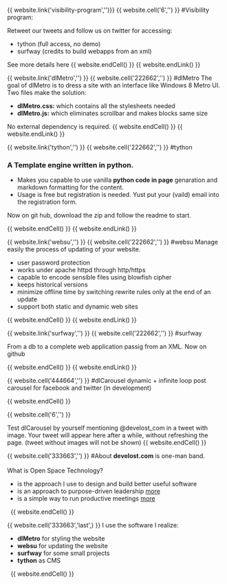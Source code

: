 {{ website.link('visibility-program','')}}
{{ website.cell('6','') }}
#Visibility program: 

Retweet our tweets and follow us on twitter for accessing:

 - tython (full access, no demo)
 - surfway (credits to build webapps from an xml)

See more details here
{{ website.endCell() }}
{{ website.endLink() }}

{{ website.link('dlMetro','') }}
{{ website.cell('222662','') }}
#dlMetro
The goal of dlMetro is to dress a site with an interface like Windows 8 Metro UI.
Two files make the solution:

- **dlMetro.css:** which contains all the stylesheets needed
- **dlMetro.js:** which eliminates scrollbar and makes blocks same size

No external dependency is required.
{{ website.endCell() }}
{{ website.endLink() }}

{{ website.link('tython','') }}
{{ website.cell('222662','') }}
#tython

### A Template engine written in python.

- Makes you capable to use vanilla **python code in page** genaration and markdown formatting for the content.
- Usage is free but registration is needed. Yust put your (vaild) email into the registration form.

Now on git hub, download the zip and follow the readme to start.
                
{{ website.endCell() }}
{{ website.endLink() }}

{{ website.link('websu','') }}
{{ website.cell('222662','') }}
#websu
Manage easily the process of updating of your website.

- user password protection
- works under apache httpd through http/https
- capable to encode sensible files using blowfish cipher
- keeps historical versions
- minimize offline time by switching rewrite rules only at the end of an update
- support both static and dynamic web sites

{{ website.endCell() }}
{{ website.endLink() }}


{{ website.link('surfway','') }}
{{ website.cell('222662','') }}
#surfway

From a db to a complete web application passig from an XML.
Now on github


{{ website.endCell() }}
{{ website.endLink() }}

{{ website.cell('444664','') }}
#dlCarousel
dynamic + infinite loop post carousel for facebook and twitter (in development)




{{ website.endCell() }}

{{ website.cell('6','') }}
<div id="mainCarousel"></div>
<script src="./js/http.js"></script>
<script src="./js/dlCarousel.js"></script>
<script>
    dlCarousel.setCarouselNumItems(3);
    dlCarousel.build("mainCarousel");
    dlCarousel.setCarouselUrl("twitterPosts.php?s=at&v=develost_com");
    dlCarousel.setCssAnimation("magictime slideRightRetourn","fg");
    dlCarousel.setCssAnimation("magictime slideLeft","bg");
    dlCarousel.setCarouselTimeout(10000);
    dlCarousel.start();
    // slider left
</script>
Test dlCarousel by yourself mentioning @develost_com in a tweet with image. 
Your tweet will appear here after a while, without refreshing the page.
(tweet without images will not be shown)
{{ website.endCell() }}


{{ website.cell('333663','') }}
#About
**develost.com** is one-man band. <br>
<br>
What is Open Space Technology?

- is the approach I use to design and build better useful software
- is an approach to purpose-driven leadership [more](http://en.wikipedia.org/wiki/Open_Space_Technology)
- is a simple way to run productive meetings  [more](http://openspaceworld.org/)

&nbsp;
{{ website.endCell() }}


{{ website.cell('333663','last',) }}
I use the software I realize:

- **dlMetro** for styling the website
- **websu** for updating the website
- **surfway** for some small projects
- **tython** as CMS

&nbsp;
{{ website.endCell() }}